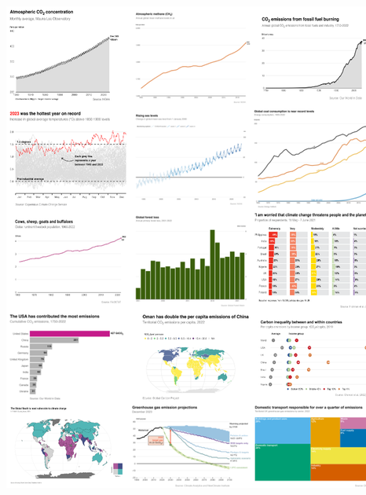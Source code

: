 <div style="display: flex; flex-direction: row;">
    <img src="atmospheric-co2/plot.jpeg" width="250" />
    <img src="atmospheric-methane/plot.jpeg" width="250" />
    <img src="annual-co2-emissions/plot.jpeg" width="250" />
</div>
<div style="display: flex; flex-direction: row;">
    <img src="global-temperatures/plot.jpeg" width="250" />
    <img src="sea-level-rise/plot.jpeg" width="250" />
    <img src="coal-consumption/plot.jpeg" width="250" />
</div>
<div style="display: flex; flex-direction: row;">
    <img src="ruminant-livestock/plot.jpeg" width="250" />
    <img src="forest-loss/plot.jpeg" width="250" />
    <img src="climate-anxiety/plot.jpeg" width="250" />
</div>
<div style="display: flex; flex-direction: row;">
    <img src="cumulative-emissions/plot.jpeg" width="250" />
    <img src="emissions-per-capita/plot.jpeg" width="250" />
    <img src="carbon-inequality/plot.jpeg" width="250" />
</div>
<div style="display: flex; flex-direction: row;">
    <img src="vulnerability-and-readiness/plot.jpeg" width="250" />
    <img src="emissions-gap/plot.jpeg" width="250" />
    <img src="uk/sectors/plot.jpeg" width="250" />
</div>
